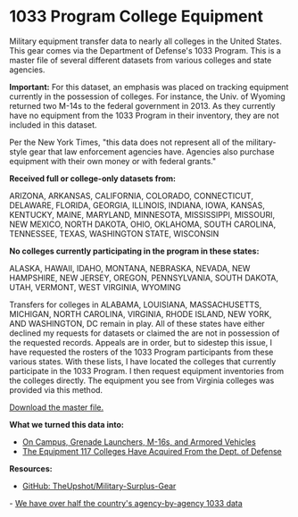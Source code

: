 1033 Program College Equipment
==============================
Military equipment transfer data to nearly all colleges in the United States. This gear comes via the Department of Defense's 1033 Program. This is a master file of several different datasets from various colleges and state agencies. 

<b>Important:</b> For this dataset, an emphasis was placed on tracking equipment currently in the possession of colleges. For instance, the Univ. of Wyoming returned two M-14s to the federal government in 2013. As they currently have no equipment from the 1033 Program in their inventory, they are not included in this dataset. 

Per the New York Times, "this data does not represent all of the military-style gear that law enforcement agencies have. Agencies also purchase equipment with their own money or with federal grants."

<b>Received full or college-only datasets from:</b>

ARIZONA, ARKANSAS, CALIFORNIA, COLORADO, CONNECTICUT, DELAWARE, FLORIDA, GEORGIA, ILLINOIS, INDIANA, IOWA, KANSAS, KENTUCKY, MAINE, MARYLAND, MINNESOTA, MISSISSIPPI, MISSOURI, NEW MEXICO, NORTH DAKOTA, OHIO, OKLAHOMA, SOUTH CAROLINA, TENNESSEE, TEXAS, WASHINGTON STATE, WISCONSIN 

<b>No colleges currently participating in the program in these states:</b>

ALASKA, HAWAII, IDAHO, MONTANA, NEBRASKA, NEVADA, NEW HAMPSHIRE, NEW JERSEY, OREGON, PENNSYLVANIA, SOUTH DAKOTA, UTAH, VERMONT, WEST VIRGINIA, WYOMING

Transfers for colleges in ALABAMA, LOUISIANA, MASSACHUSETTS, MICHIGAN, NORTH CAROLINA, VIRGINIA, RHODE ISLAND, NEW YORK, AND WASHINGTON, DC remain in play. All of these states have either declined my requests for datasets or claimed the are not in possession of the requested records. Appeals are in order, but to sidestep this issue, I have requested the rosters of the 1033 Program participants from these various states. With these lists, I have located the colleges that currently participate in the 1033 Program. I then request equipment inventories from the colleges directly. The equipment you see from Virginia colleges was provided via this method. 

<a target="_blank" href="https://github.com/danbauman77/1033-Program-Equipment-Colleges/blob/master/data-1033%20Program%209-25-14.csv">Download the master file.</a>

<b>What we turned this data into:</b>
- <a target="_blank" href="http://chronicle.com/article/On-Campus-Grenade-Launchers/148749/">On Campus, Grenade Launchers, M-16s, and Armored Vehicles</a>
- <a target="_blank" href="http://chronicle.com/article/Table-The-Equipment-117/148753/">The Equipment 117 Colleges Have Acquired From the Dept. of Defense</a>

<b>Resources:</b> 
-  <a target="_blank" href="https://github.com/TheUpshot/Military-Surplus-Gear">GitHub: TheUpshot/Military-Surplus-Gear
</a>
- <a target="_blank" href="https://www.muckrock.com/news/archives/2014/sep/04/we-have-over-half-countrys-agency-agency-1033-data/">We have over half the country's agency-by-agency 1033 data</a>
